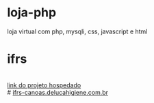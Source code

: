 # loja-php
loja virtual com php, mysqli, css, javascript e html
# ifrs
<br>
<a href="https://ifrs-canoas.delucahigiene.com.br" target="_blank">link do projeto hospedado </a>
<br>
# <a target="_blank" href="https://ifrs-canoas.delucahigiene.com.br">ifrs-canoas.delucahigiene.com.br</a>
